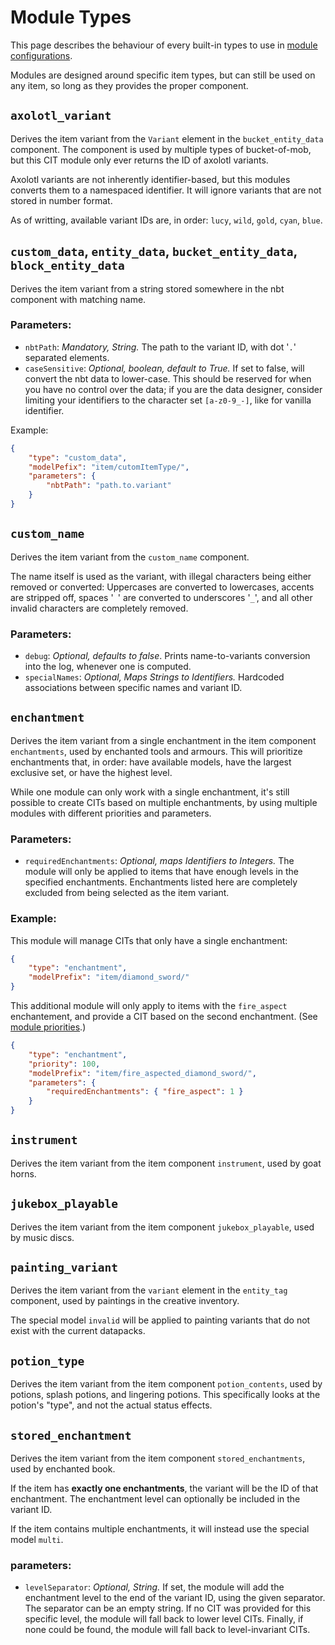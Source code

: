# Module Types

This page describes the behaviour of every built-in types to use in [module configurations](Module-Configuration).

Modules are designed around specific item types, but can still be used on any item, so long as they provides the proper component.

## `axolotl_variant`
Derives the item variant from the `Variant` element in the `bucket_entity_data` component. The component is used by multiple types of bucket-of-mob, but this CIT module only ever returns the ID of axolotl variants.

Axolotl variants are not inherently identifier-based, but this modules converts them to a namespaced identifier. It will ignore variants that are not stored in number format.

As of writting, available variant IDs are, in order: `lucy`, `wild`, `gold`, `cyan`, `blue`.

## `custom_data`, `entity_data`, `bucket_entity_data`, `block_entity_data`
Derives the item variant from a string stored somewhere in the nbt component with matching name.

### Parameters:
- `nbtPath`: *Mandatory, String.* The path to the variant ID, with dot '`.`' separated elements.
- `caseSensitive`: *Optional, boolean, default to True.* If set to false, will convert the nbt data to lower-case. This should be reserved for when you have no control over the data; if you are the data designer, consider limiting your identifiers to the character set `[a-z0-9_-]`, like for vanilla identifier.

Example:
```json
{
	"type": "custom_data",
	"modelPefix": "item/cutomItemType/",
	"parameters": {
		"nbtPath": "path.to.variant"
	}
}
```

## `custom_name`
Derives the item variant from the `custom_name` component.

The name itself is used as the variant, with illegal characters being either removed or converted:
Uppercases are converted to lowercases, accents are stripped off, spaces '` `' are converted to underscores '`_`', and all other invalid characters are completely removed.

### Parameters:
- `debug`: *Optional, defaults to false*. Prints name-to-variants conversion into the log, whenever one is computed.
- `specialNames`: *Optional, Maps Strings to Identifiers.*
Hardcoded associations between specific names and variant ID.

## `enchantment`
Derives the item variant from a single enchantment in the item component `enchantments`, used by enchanted tools and armours.
This will prioritize enchantments that, in order: have available models, have the largest exclusive set, or have the highest level.

While one module can only work with a single enchantment, it's still possible to create CITs based on multiple enchantments, by using multiple modules with different priorities and parameters.

### Parameters:
- `requiredEnchantments`: *Optional, maps Identifiers to Integers.* The module will only be applied to items that have enough levels in the specified enchantments. Enchantments listed here are completely excluded from being selected as the item variant.

### Example:
This module will manage CITs that only have a single enchantment:
```json
{
	"type": "enchantment",
	"modelPrefix": "item/diamond_sword/"
}
```
This additional module will only apply to items with the `fire_aspect` enchantement, and provide a CIT based on the second enchantment. (See [module priorities](Module-Configuration#priority).)
```json
{
	"type": "enchantment",
	"priority": 100,
	"modelPrefix": "item/fire_aspected_diamond_sword/",
	"parameters": {
		"requiredEnchantments": { "fire_aspect": 1 }
	}
}
```

## `instrument`
Derives the item variant from the item component `instrument`, used by goat horns.

## `jukebox_playable`
Derives the item variant from the item component `jukebox_playable`, used by music discs.

## `painting_variant`
Derives the item variant from the `variant` element in the `entity_tag` component, used by paintings in the creative inventory.

The special model `invalid` will be applied to painting variants that do not exist with the current datapacks.

## `potion_type`
Derives the item variant from the item component `potion_contents`, used by potions, splash potions, and lingering potions. This specifically looks at the potion's "type", and not the actual status effects.

## `stored_enchantment`
Derives the item variant from the item component `stored_enchantments`, used by enchanted book.

If the item has **exactly one enchantments**, the variant will be the ID of that enchantment. The enchantment level can optionally be included in the variant ID.

If the item contains multiple enchantments, it will instead use the special model `multi`.

### parameters:
- `levelSeparator`: _Optional, String._ If set, the module will add the enchantment level to the end of the variant ID, using the given separator. The separator can be an empty string. If no CIT was provided for this specific level, the module will fall back to lower level CITs. Finally, if none could be found, the module will fall back to level-invariant CITs.
